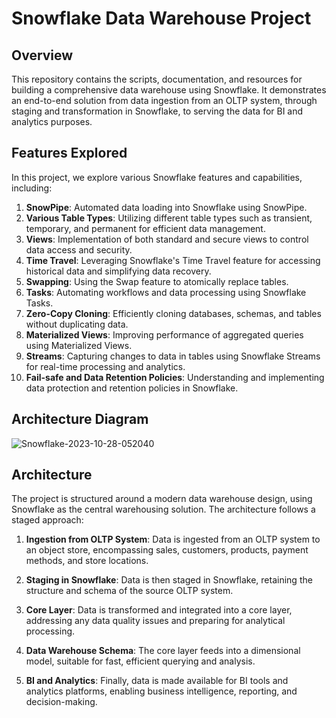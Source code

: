 # Snowflake Data Warehouse Project

## Overview
This repository contains the scripts, documentation, and resources for building a comprehensive data warehouse using Snowflake. It demonstrates an end-to-end solution from data ingestion from an OLTP system, through staging and transformation in Snowflake, to serving the data for BI and analytics purposes.

## Features Explored
In this project, we explore various Snowflake features and capabilities, including:
1. **SnowPipe**: Automated data loading into Snowflake using SnowPipe.
2. **Various Table Types**: Utilizing different table types such as transient, temporary, and permanent for efficient data management.
3. **Views**: Implementation of both standard and secure views to control data access and security.
4. **Time Travel**: Leveraging Snowflake's Time Travel feature for accessing historical data and simplifying data recovery.
5. **Swapping**: Using the Swap feature to atomically replace tables.
6. **Tasks**: Automating workflows and data processing using Snowflake Tasks.
7. **Zero-Copy Cloning**: Efficiently cloning databases, schemas, and tables without duplicating data.
8. **Materialized Views**: Improving performance of aggregated queries using Materialized Views.
9. **Streams**: Capturing changes to data in tables using Snowflake Streams for real-time processing and analytics.
10. **Fail-safe and Data Retention Policies**: Understanding and implementing data protection and retention policies in Snowflake.

## Architecture Diagram

![Snowflake-2023-10-28-052040](https://github.com/pravin-raut/SnowflakeDataWarehouse/assets/65663124/e1f70fc2-b0e5-415b-8640-0cb228b77156)

## Architecture

The project is structured around a modern data warehouse design, using Snowflake as the central warehousing solution. The architecture follows a staged approach:

1. **Ingestion from OLTP System**: Data is ingested from an OLTP system to an object store, encompassing sales, customers, products, payment methods, and store locations.

2. **Staging in Snowflake**: Data is then staged in Snowflake, retaining the structure and schema of the source OLTP system.

3. **Core Layer**: Data is transformed and integrated into a core layer, addressing any data quality issues and preparing for analytical processing.

4. **Data Warehouse Schema**: The core layer feeds into a dimensional model, suitable for fast, efficient querying and analysis.

5. **BI and Analytics**: Finally, data is made available for BI tools and analytics platforms, enabling business intelligence, reporting, and decision-making.


